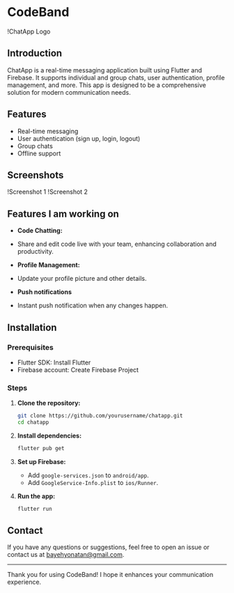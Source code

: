 # CodeBand

!ChatApp Logo

## Introduction

ChatApp is a real-time messaging application built using Flutter and Firebase. It supports individual and group chats, user authentication, profile management, and more. This app is designed to be a comprehensive solution for modern communication needs.

## Features

- Real-time messaging
- User authentication (sign up, login, logout)
- Group chats
- Offline support

## Screenshots

!Screenshot 1
!Screenshot 2

## Features I am working on

  - **Code Chatting:**
   - Share and edit code live with your team, enhancing collaboration and productivity.

   -  **Profile Management:**
   - Update your profile picture and other details.

   - **Push notifications**
   - Instant push notification when any changes happen.

## Installation

### Prerequisites

- Flutter SDK: Install Flutter
- Firebase account: Create Firebase Project

### Steps

1. **Clone the repository:**

    ```bash
    git clone https://github.com/yourusername/chatapp.git
    cd chatapp
    ```

2. **Install dependencies:**

    ```bash
    flutter pub get
    ```

3. **Set up Firebase:**

    - Add `google-services.json` to `android/app`.
    - Add `GoogleService-Info.plist` to `ios/Runner`.

4. **Run the app:**

    ```bash
    flutter run
    ```


## Contact

If you have any questions or suggestions, feel free to open an issue or contact us at bayehyonatan@gmail.com.

---

Thank you for using CodeBand! I hope it enhances your communication experience.
